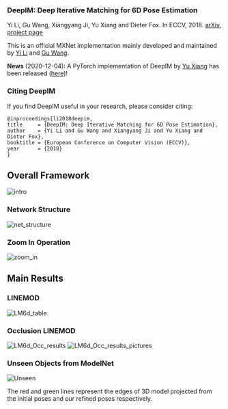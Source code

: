 ### DeepIM: Deep Iterative Matching for 6D Pose Estimation
Yi Li, Gu Wang, Xiangyang Ji, Yu Xiang and Dieter Fox.
In ECCV, 2018.
[arXiv](https://arxiv.org/abs/1804.00175), [project page](https://rse-lab.cs.washington.edu/projects/deepim/)

This is an official MXNet implementation mainly developed and maintained by [Yi Li](https://github.com/liyi14) and [Gu Wang](https://github.com/wangg12).

**News** (2020-12-04): A PyTorch implementation of DeepIM by [Yu Xiang](https://github.com/yuxng) has been released ([here](https://github.com/NVlabs/DeepIM-PyTorch))!

### Citing DeepIM
If you find DeepIM useful in your research, please consider citing:
```
@inproceedings{li2018deepim,
title     = {DeepIM: Deep Iterative Matching for 6D Pose Estimation},
author    = {Yi Li and Gu Wang and Xiangyang Ji and Yu Xiang and Dieter Fox},
booktitle = {European Conference on Computer Vision (ECCV)},
year      = {2018}
}
```
## Overall Framework
![intro](https://github.com/user-attachments/assets/ad97ce78-2449-4f4a-b8a8-c9635a3079ef)

### Network Structure
![net_structure](https://github.com/user-attachments/assets/e78e96ef-1bd8-4758-b77b-ac57b1505b2d)

### Zoom In Operation
![zoom_in](https://github.com/user-attachments/assets/2c2c204f-4042-412e-bbe3-ca5543897bd5)

## Main Results

### LINEMOD
![LM6d_table](https://github.com/user-attachments/assets/7e3a5f91-2656-4598-b8fa-21161e1af136)

### Occlusion LINEMOD
![LM6d_Occ_results](https://github.com/user-attachments/assets/57b10958-12e3-4bd7-a31b-bd583f31c55a)
![LM6d_Occ_results_pictures](https://github.com/user-attachments/assets/6b1ad035-dc7a-41b6-9fc3-a273ded72e05)

### Unseen Objects from ModelNet
![Unseen](https://github.com/user-attachments/assets/bfcb57b0-d814-426f-961a-3e72ada5be7a)

The red and green lines
represent the edges of 3D model projected from the initial poses and our refined poses
respectively.
